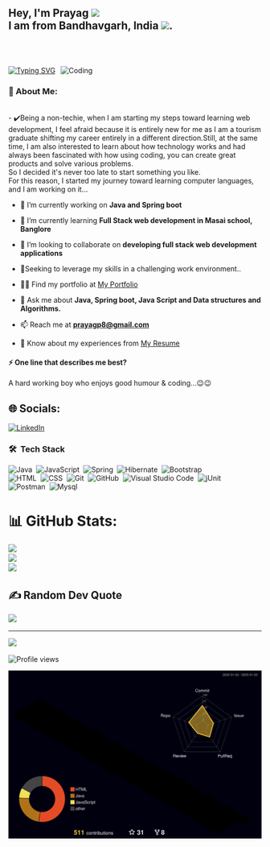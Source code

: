 
##  Hey, I'm Prayag  <img src="https://github.com/TheDudeThatCode/TheDudeThatCode/blob/master/Assets/Developer.gif" width="50"><br> I am from Bandhavgarh, India <img src="https://github.com/TheDudeThatCode/TheDudeThatCode/blob/master/Assets/Earth.gif" width="29">.<br><br><br>
<img align="right" alt="Coding" width="400" src="https://c.tenor.com/fdvOlldr5RYAAAAC/private.gif">

[![Typing SVG](https://readme-typing-svg.herokuapp.com/?lines=I+build+things+for+web)](https://git.io/typing-svg)


###  💫 About Me:

<br>-  ✔️Being a non-techie, when I am starting my steps toward learning web development, I feel afraid because it is entirely new for me as I am a tourism graduate shifting my career entirely in a different direction.Still, at the same time, I am also interested to learn about how technology works and had always been fascinated with how using coding, you can create great products and solve various problems.<br>So I decided it's never too late to start something you like.<br>For this reason, I started my journey toward learning computer languages, and I am working on it...<br>


- 🔭 I’m currently working on **Java and Spring boot**

- 🌱 I’m currently learning **Full Stack web development in Masai school, Banglore**

- 👯 I’m looking to collaborate on **developing full stack web development applications**

- 🤝Seeking to leverage my skills in a challenging work environment..

- 👨‍💻 Find my portfolio at <a href="https://prayagp8.github.io" target="blank">My Portfolio</a>

- 💬 Ask me about **Java, Spring boot, Java Script and Data structures and Algorithms.**

- 📫 Reach me at **prayagp8@gmail.com**

- 📄 Know about my experiences from <a href="https://drive.google.com/file/d/10qJBjQqiEWfQo5XoC7RfgjcwoYVH_JyR/view?usp=sharing" target="blank">My Resume</a>


#### ⚡ One line that describes me best? <br>

A hard working boy who enjoys good humour & coding...😉😉


## 🌐 Socials:
[![LinkedIn](https://img.shields.io/badge/LinkedIn-%230077B5.svg?logo=linkedin&logoColor=white)](https://linkedin.com/in/prayagp8) 



### 🛠 &nbsp;Tech Stack

![Java](https://img.shields.io/badge/-Java-05122A?style=flat&logo=Java&logoColor=FFA518)&nbsp;
![JavaScript](https://img.shields.io/badge/-JavaScript-05122A?style=flat&logo=javascript)&nbsp;
![Spring](https://img.shields.io/badge/-Spring-05122A?style=flat&logo=Spring)&nbsp;
![Hibernate](https://img.shields.io/badge/-Hibernate-05122A?style=flat&logo=Hibernate)&nbsp;
![Bootstrap](https://img.shields.io/badge/-Bootstrap-05122A?style=flat&logo=bootstrap&logoColor=563D7C)\
![HTML](https://img.shields.io/badge/-HTML-05122A?style=flat&logo=HTML5)&nbsp;
![CSS](https://img.shields.io/badge/-CSS-05122A?style=flat&logo=CSS3&logoColor=1572B6)&nbsp;
![Git](https://img.shields.io/badge/-Git-05122A?style=flat&logo=git)&nbsp;
![GitHub](https://img.shields.io/badge/-GitHub-05122A?style=flat&logo=github)&nbsp;
![Visual Studio Code](https://img.shields.io/badge/-Visual%20Studio%20Code-05122A?style=flat&logo=visual-studio-code&logoColor=007ACC)&nbsp;
![jUnit](https://img.shields.io/badge/jUnit%20-%23150458.svg?&style=flat&logo=Java&logoColor=white)&nbsp;
![Postman](https://img.shields.io/badge/-Postmam-05122A?style=flat&logo=Postman&logoColor=FFA515)&nbsp;
![Mysql](https://img.shields.io/badge/-Mysql-05122A?style=flat&logo=Mysql&logoColor=FFA515)&nbsp;


# 📊 GitHub Stats:
![](https://github-readme-stats.vercel.app/api?username=prayagp8&theme=highcontrast&hide_border=false&include_all_commits=true&count_private=true)<br/>
![](https://github-readme-streak-stats.herokuapp.com/?user=prayagp8&theme=highcontrast&hide_border=false)<br/>
![](https://github-readme-stats.vercel.app/api/top-langs/?username=prayagp8&theme=highcontrast&hide_border=false&include_all_commits=true&count_private=true&layout=compact)

## ✍️ Random Dev Quote
![](https://quotes-github-readme.vercel.app/api?type=vetical&theme=merko)

---
[![](https://visitcount.itsvg.in/api?id=prayagp8&icon=0&color=3)](https://visitcount.itsvg.in)
 

![Profile views](https://gpvc.arturio.dev/prayagp8)  

![](./profile-3d-contrib/profile-night-rainbow.svg)

